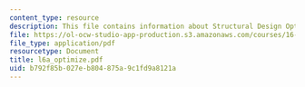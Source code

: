 ```yaml
---
content_type: resource
description: This file contains information about Structural Design Optimization.
file: https://ol-ocw-studio-app-production.s3.amazonaws.com/courses/16-810-engineering-design-and-rapid-prototyping-january-iap-2007/b792f85b027eb804875a9c1fd9a8121a_l6a_optimize.pdf
file_type: application/pdf
resourcetype: Document
title: l6a_optimize.pdf
uid: b792f85b-027e-b804-875a-9c1fd9a8121a
---
```

